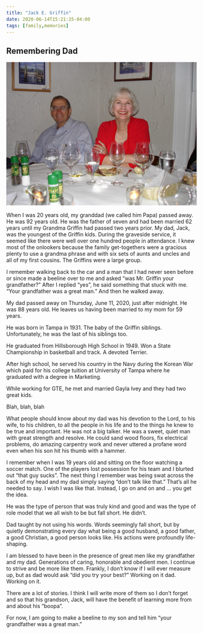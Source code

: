 ```yaml
---
title: "Jack E. Griffin"
date: 2020-06-14T15:21:15-04:00
tags: [family,memories]
---
```


## Remembering Dad

![](../../images/m_and_d.jpg)

When I was 20 years old, my granddad (we called him Papa) passed away. He was 92 years old. He was the father of seven and had been married 62 years until my Grandma Griffin had passed two years prior. My dad, Jack, was the youngest of the Griffin kids. During the graveside service, it seemed like there were well over one hundred people in attendance. I knew most of the onlookers because the family get-togethers were a gracious plenty to use a grandma phrase and with six sets of aunts and uncles and all of my first cousins. The Griffins were a large group.

I remember walking back to the car and a man that I had never seen before or since made a beeline over to me and asked “was Mr. Griffin your grandfather?” After I replied “yes”, he said something that stuck with me. “Your grandfather was a great man.” And then he walked away.

My dad passed away on Thursday, June 11, 2020, just after midnight. He was 88 years old. He leaves us having been married to my mom for 59 years.

He was born in Tampa in 1931. The baby of the Griffin siblings. Unfortunately, he was the last of his siblings too.

He graduated from Hillsborough High School in 1949. Won a State Championship in basketball and track. A devoted Terrier.

After high school, he served his country in the Navy during the Korean War which paid for his college tuition at University of Tampa where he graduated with a degree in Marketing.

While working for GTE, he met and married Gayla Ivey and they had two great kids.

Blah, blah, blah

What people should know about my dad was his devotion to the Lord, to his wife, to his children, to all the people in his life and to the things he knew to be true and important. He was not a big talker. He was a sweet, quiet man with great strength and resolve. He could sand wood floors, fix electrical problems, do amazing carpentry work and never uttered a profane word even when his son hit his thumb with a hammer.

I remember when I was 19 years old and sitting on the floor watching a soccer match. One of the players lost possession for his team and I blurted out “that guy sucks”. The next thing I remember was being swat across the back of my head and my dad simply saying “don’t talk like that.” That’s all he needed to say. I wish I was like that. Instead, I go on and on and … you get the idea.

He was the type of person that was truly kind and good and was the type of role model that we all wish to be but fall short. He didn’t.

Dad taught by not using his words. Words seemingly fall short, but by quietly demonstrating every day what being a good husband, a good father, a good Christian, a good person looks like. His actions were profoundly life-shaping.

I am blessed to have been in the presence of great men like my grandfather and my dad. Generations of caring, honorable and obedient men. I continue to strive and be more like them. Frankly, I don’t know if I will ever measure up, but as dad would ask “did you try your best?”
Working on it dad. Working on it.

There are a lot of stories. I think I will write more of them so I don’t forget and so that his grandson, Jack, will have the benefit of learning more from and about his “boopa”.

For now, I am going to make a beeline to my son and tell him “your grandfather was a great man.”


